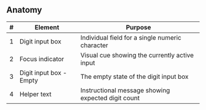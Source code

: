 ## Anatomy

| # | Element | Purpose |
|---|---------|---------|
| 1 | Digit input box | Individual field for a single numeric character |
| 2 | Focus indicator | Visual cue showing the currently active input |
| 3 | Digit input box - Empty | The empty state of the digit input box |
| 4 | Helper text | Instructional message showing expected digit count |
